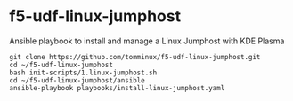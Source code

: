 # f5-udf-linux-jumphost
Ansible playbook to install and manage a Linux Jumphost with KDE Plasma

    git clone https://github.com/tomminux/f5-udf-linux-jumphost.git
    cd ~/f5-udf-linux-jumphost
    bash init-scripts/1.linux-jumphost.sh
    cd ~/f5-udf-linux-jumphost/ansible
    ansible-playbook playbooks/install-linux-jumphost.yaml
